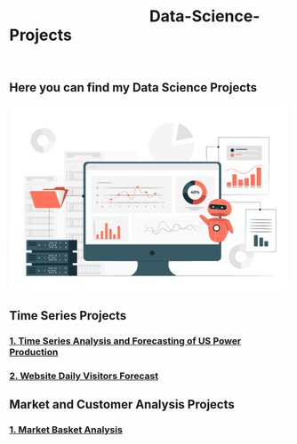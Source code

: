 <h1 >&nbsp; &nbsp; &nbsp; &nbsp; &nbsp; &nbsp; &nbsp; &nbsp; &nbsp; &nbsp; &nbsp; &nbsp; &nbsp; &nbsp; &nbsp; &nbsp; &nbsp; &nbsp; &nbsp; Data-Science-Projects </h1>
<br>
<h2>Here you can find my Data Science Projects</h2>
<img src='Data-Science.jpg'>

<h2> Time Series Projects </h2>
<h3> <a href="https://github.com/omjiverma/Electricity-Production-US-Time-Series">1. Time Series Analysis and Forecasting of US Power Production</a> </h3>
<h3> <a href="https://github.com/omjiverma/Website-Daily-Visitors-Forecasting">2. Website Daily Visitors Forecast</a> </h3>

<h2> Market and Customer Analysis Projects </h2>

<h3> <a href="https://github.com/omjiverma/Market-Basket-Analysis">1. Market Basket Analysis </a> </h3>
